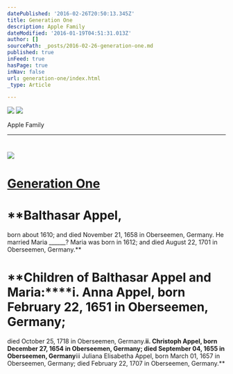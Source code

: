 ```yaml
---
datePublished: '2016-02-26T20:50:13.345Z'
title: Generation One
description: Apple Family
dateModified: '2016-01-19T04:51:31.013Z'
author: []
sourcePath: _posts/2016-02-26-generation-one.md
published: true
inFeed: true
hasPage: true
inNav: false
url: generation-one/index.html
_type: Article

---
```

![](https://the-grid-user-content.s3-us-west-2.amazonaws.com/132b93e1-c890-45d6-9310-e178907bb2c1.jpg)
![](https://s3-us-west-2.amazonaws.com/the-grid-img/p/b631bf8841952db7cccc302512d341ab0294e638.jpg)

Apple Family

****

# ![](https://s3-us-west-2.amazonaws.com/the-grid-img/p/7a01cae5403cbd5183596af016515d0715c85599.jpg)

# 

# 

# **[Generation One][0]**

# **Balthasar Appel, 
born about 1610; and died 
November 21, 1658 in Oberseemen, Germany.  He married Maria \_\_\_\_\_\_?  Maria was 
born in 1612; and died August 
22, 1701 in Oberseemen, Germany.**

# **Children of Balthasar Appel and Maria:****i.  Anna Appel, born February 22, 1651 in Oberseemen, Germany;
died October 25, 1718 in Oberseemen, Germany.****ii.  Christoph Appel, born December 27, 1654 in Oberseemen,
Germany; died September 04, 1655 in Oberseemen, Germany****iii  Juliana Elisabetha Appel, born March 01, 1657 in Oberseemen,
Germany; died February 22, 1707 in Oberseemen, Germany.**

[0]: null